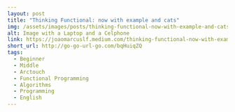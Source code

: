 ```yaml
---
layout: post
title: "Thinking Functional: now with example and cats"
img: /assets/images/posts/thinking-functional-now-with-example-and-cats.webp
alt: Image with a Laptop and a Celphone
link: https://joaomarcuslf.medium.com/thinking-functional-now-with-example-and-cats-8b9c2478b9af
short_url: http://go-go-url-go.com/bqHuiqZQ
tags:
  - Beginner
  - Middle
  - Arctouch
  - Functional Programming
  - Algorithms
  - Programming
  - English
---
```


